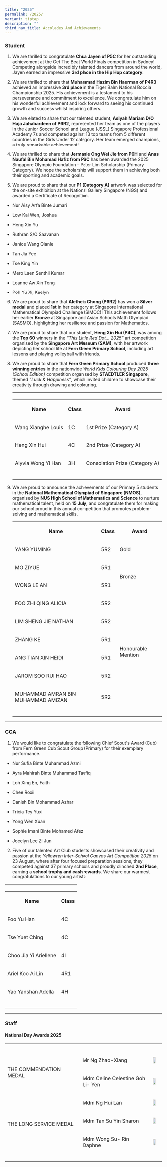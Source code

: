 ```yaml
---
title: "2025"
permalink: /2025/
variant: tiptap
description: ""
third_nav_title: Accolades And Achievements
---
```

<h3><strong>Student</strong></h3>
<ol data-tight="true" class="tight">
<li>
<p>We are thrilled to congratulate <strong>Chua Jayen of P5C </strong>for
her outstanding achievement at the Get The Beat World Finals competition
in Sydney! Competing alongside incredibly talented dancers from around
the world, Jayen earned an impressive <strong>3rd place in the Hip Hop category</strong>.</p>
</li>
<li>
<p>We are thrilled to share that <strong>Muhammad Hazim Bin Haerman of P4R3</strong> achieved
an impressive <strong>3rd place</strong> in the Tiger Balm National Boccia
Championship 2025. His achievement is a testament to his perseverance and
commitment to excellence. We congratulate him on his wonderful achievement
and look forward to seeing his continued growth and success whilst inspiring
others.</p>
</li>
<li>
<p>We are elated to share that our talented student, <strong>Asiyah Mariam D/O Haja Jahabardeen of P6R2</strong>,
represented her team as one of the players in the Junior Soccer School
and League (JSSL) Singapore Professional Academy 7s and competed against
13 top teams from 5 different countries in the Girls Under 12 category.
Her team emerged champions, a truly remarkable achievement!</p>
</li>
<li>
<p>We are thrilled to share that <strong>Jermanie Ong Wei Jie from P6H</strong> and <strong>Anas Naufal Bin Mohamad Hafiz from P6C</strong> has
been awarded the 2025 Singapore Olympic Foundation – Peter Lim Scholarship
(Primary Category). We hope the scholarship will support them in achieving
both their sporting and academic goals.</p>
</li>
<li>
<p>We are proud to share that our <strong>P1 (Category A)</strong> artwork
was selected for the on-site exhibition at the National Gallery Singapore
(NGS) and awarded a Certificate of Recognition.</p>
</li>
</ol>
<ul data-tight="true" class="tight">
<li>
<p>Nur Aisy Arfa Binte Jumari</p>
</li>
<li>
<p>Low Kai Wen, Joshua</p>
</li>
<li>
<p>Heng Xin Yu</p>
</li>
<li>
<p>Ruthran S/O Saavanan</p>
</li>
<li>
<p>Janice Wang Qianle</p>
</li>
<li>
<p>Tan Jia Yee</p>
</li>
<li>
<p>Tse King Yin</p>
</li>
<li>
<p>Mero Laen Senthil Kumar</p>
</li>
<li>
<p>Leanne Aw Xin Tong</p>
</li>
<li>
<p>Poh Yu Xi, Kaelyn</p>
</li>
</ul>
<ol start="6" data-tight="true" class="tight">
<li>
<p>We are proud to share that <strong>Aletheia Chong (P6R2)</strong> has won
a <strong>Silver medal</strong> and placed<strong> 1st</strong> in her category
at Singapore International Mathematical Olympiad Challenge (SIMOC)! This
achievement follows her earlier <strong>Bronze</strong> at Singapore and
Asian Schools Math Olympiad (SASMO), highlighting her resilience and passion
for Mathematics.</p>
</li>
<li>
<p>We are proud to share that our student, <strong>Heng Xin Hui (P4C)</strong>,
was among the <strong>Top 60</strong> winners in the <em>“This Little Red Dot… 2025”</em> art
competition organised by the <strong>Singapore Art Museum (SAM)</strong>,
with her artwork depicting her school life at <strong>Fern Green Primary School</strong>,
including art lessons and playing volleyball with friends.</p>
</li>
<li>
<p>We are proud to share that <strong>Fern Green Primary School</strong> produced <strong>three winning entries</strong> in
the nationwide <em>World Kids Colouring Day 2025 (School Edition)</em> competition
organised by <strong>STAEDTLER Singapore</strong>, themed <em>“Luck &amp; Happiness”</em>,
which invited children to showcase their creativity through drawing and
colouring.</p>
<table style="minWidth: 75px">
<colgroup>
<col>
<col>
<col>
</colgroup>
<tbody>
<tr>
<td rowspan="1" colspan="1">
<p></p>
</td>
<td rowspan="1" colspan="1">
<p></p>
</td>
<td rowspan="1" colspan="1">
<p></p>
</td>
</tr>
<tr>
<th rowspan="1" colspan="1">
<p>Name</p>
</th>
<th rowspan="1" colspan="1">
<p>Class</p>
</th>
<th rowspan="1" colspan="1">
<p>Award</p>
</th>
</tr>
<tr>
<td rowspan="1" colspan="1">
<p>Wang Xianghe Louis</p>
</td>
<td rowspan="1" colspan="1">
<p>1C</p>
</td>
<td rowspan="1" colspan="1">
<p>1st Prize (Category A)</p>
</td>
</tr>
<tr>
<td rowspan="1" colspan="1">
<p>Heng Xin Hui</p>
</td>
<td rowspan="1" colspan="1">
<p>4C</p>
</td>
<td rowspan="1" colspan="1">
<p>2nd Prize (Category A)</p>
</td>
</tr>
<tr>
<td rowspan="1" colspan="1">
<p>Alyvia Wong Yi Han</p>
</td>
<td rowspan="1" colspan="1">
<p>3H</p>
</td>
<td rowspan="1" colspan="1">
<p>Consolation Prize (Category A)</p>
</td>
</tr>
<tr>
<td rowspan="1" colspan="1">
<p></p>
</td>
<td rowspan="1" colspan="1">
<p></p>
</td>
<td rowspan="1" colspan="1">
<p></p>
</td>
</tr>
</tbody>
</table>
</li>
<li>
<p>We are proud to announce the achievements of our Primary 5 students in
the <strong>National Mathematical Olympiad of Singapore (NMOS)</strong>,
organised by <strong>NUS High School of Mathematics and Science</strong> to
nurture mathematical talent, held on <strong>15 July</strong>, and congratulate
them for making our school proud in this annual competition that promotes
problem-solving and mathematical skills.</p>
<table style="minWidth: 75px">
<colgroup>
<col>
<col>
<col>
</colgroup>
<tbody>
<tr>
<th rowspan="1" colspan="1">
<p>Name</p>
</th>
<th rowspan="1" colspan="1">
<p>Class</p>
</th>
<th rowspan="1" colspan="1">
<p>Award</p>
</th>
</tr>
<tr>
<td rowspan="1" colspan="1">
<p>YANG YUMING</p>
</td>
<td rowspan="1" colspan="1">
<p>5R2</p>
</td>
<td rowspan="1" colspan="1">
<p>Gold</p>
</td>
</tr>
<tr>
<td rowspan="1" colspan="1">
<p>MO ZIYUE</p>
</td>
<td rowspan="1" colspan="1">
<p>5R1</p>
</td>
<td rowspan="2" colspan="1">
<p>Bronze</p>
</td>
</tr>
<tr>
<td rowspan="1" colspan="1">
<p>WONG LE AN</p>
</td>
<td rowspan="1" colspan="1">
<p>5R1</p>
</td>
</tr>
<tr>
<td rowspan="1" colspan="1">
<p>FOO ZHI QING ALICIA</p>
</td>
<td rowspan="1" colspan="1">
<p>5R2</p>
</td>
<td rowspan="6" colspan="1">
<p>Honourable Mention</p>
</td>
</tr>
<tr>
<td rowspan="1" colspan="1">
<p>LIM SHENG JIE NATHAN</p>
</td>
<td rowspan="1" colspan="1">
<p>5R2</p>
</td>
</tr>
<tr>
<td rowspan="1" colspan="1">
<p>ZHANG KE</p>
</td>
<td rowspan="1" colspan="1">
<p>5R1</p>
</td>
</tr>
<tr>
<td rowspan="1" colspan="1">
<p>ANG TIAN XIN HEIDI</p>
</td>
<td rowspan="1" colspan="1">
<p>5R1</p>
</td>
</tr>
<tr>
<td rowspan="1" colspan="1">
<p>JAROM SOO RUI HAO</p>
</td>
<td rowspan="1" colspan="1">
<p>5R2</p>
</td>
</tr>
<tr>
<td rowspan="1" colspan="1">
<p>MUHAMMAD AMRAN BIN MUHAMMAD AMIZAN</p>
</td>
<td rowspan="1" colspan="1">
<p>5R2</p>
</td>
</tr>
<tr>
<td rowspan="1" colspan="1">
<p></p>
</td>
<td rowspan="1" colspan="1">
<p></p>
</td>
<td rowspan="1" colspan="1">
<p></p>
</td>
</tr>
</tbody>
</table>
</li>
</ol>
<hr>
<h3><strong>CCA</strong></h3>
<ol data-tight="true" class="tight">
<li>
<p>We would like to congratulate the following Chief Scout's Award (Cub)
from Fern Green Cub Scout Group (Primary) for their exemplary performance.</p>
</li>
</ol>
<ul data-tight="true" class="tight">
<li>
<p>Nur Sufia Binte Muhammad Azmi</p>
</li>
<li>
<p>Ayra Mahirah Binte Muhammad Taufiq</p>
</li>
<li>
<p>Loh Xing En, Faith</p>
</li>
<li>
<p>Chee Roxii</p>
</li>
<li>
<p>Danish Bin Mohammad Azhar</p>
</li>
<li>
<p>Tricia Tey Yuxi</p>
</li>
<li>
<p>Yong Wen Xuan</p>
</li>
<li>
<p>Sophie Imani Binte Mohamed Afez</p>
</li>
<li>
<p>Jocelyn Lee Zi Jun</p>
</li>
</ul>
<ol start="2" data-tight="true" class="tight">
<li>
<p>Five of our talented Art Club students showcased their creativity and
passion at the <em>Yellowren Inter-School Canvas Art Competition 2025</em> on
23 August, where after four focused preparation sessions, they competed
against 37 primary schools and proudly clinched <strong>2nd Place</strong>,
earning a <strong>school trophy and cash rewards</strong>. We share our
warmest congratulations to our young artists:</p>
</li>
</ol>
<table style="minWidth: 50px">
<colgroup>
<col>
<col>
</colgroup>
<tbody>
<tr>
<td rowspan="1" colspan="1">
<p></p>
</td>
<td rowspan="1" colspan="1">
<p></p>
</td>
</tr>
<tr>
<th rowspan="1" colspan="1">
<p>Name</p>
</th>
<th rowspan="1" colspan="1">
<p>Class</p>
</th>
</tr>
<tr>
<td rowspan="1" colspan="1">
<p>Foo Yu Han</p>
</td>
<td rowspan="1" colspan="1">
<p>4C</p>
</td>
</tr>
<tr>
<td rowspan="1" colspan="1">
<p>Tse Yuet Ching</p>
</td>
<td rowspan="1" colspan="1">
<p>4C</p>
</td>
</tr>
<tr>
<td rowspan="1" colspan="1">
<p>Choo Jia Yi Ariellene</p>
</td>
<td rowspan="1" colspan="1">
<p>4I</p>
</td>
</tr>
<tr>
<td rowspan="1" colspan="1">
<p>Ariel Koo Ai Lin</p>
</td>
<td rowspan="1" colspan="1">
<p>4R1</p>
</td>
</tr>
<tr>
<td rowspan="1" colspan="1">
<p>Yao Yanshan Adella</p>
</td>
<td rowspan="1" colspan="1">
<p>4H</p>
</td>
</tr>
<tr>
<td rowspan="1" colspan="1">
<p></p>
</td>
<td rowspan="1" colspan="1">
<p></p>
</td>
</tr>
</tbody>
</table>
<hr>
<h3><strong>Staff</strong></h3>
<h4>National Day Awards 2025</h4>
<table style="minWidth: 75px">
<colgroup>
<col>
<col>
<col>
</colgroup>
<tbody>
<tr>
<th rowspan="1" colspan="1">
<p></p>
</th>
<th rowspan="1" colspan="1">
<p></p>
</th>
<th rowspan="1" colspan="1">
<p></p>
</th>
</tr>
<tr>
<td rowspan="2" colspan="1">
<p>THE COMMENDATION MEDAL</p>
</td>
<td rowspan="1" colspan="1">
<p>Mr Ng Zhao-Xiang</p>
</td>
<td rowspan="1" colspan="1">
<div class="isomer-image-wrapper">
<img style="width: 60%;" height="auto" width="100%" alt="" src="/images/Awards/Mr_Ng_Zhao_Xiang_Keith.jpg">
</div>
</td>
</tr>
<tr>
<td rowspan="1" colspan="1">
<p>Mdm Celine Celestine Goh
<br>Li- Yen&nbsp;</p>
</td>
<td rowspan="1" colspan="1">
<div class="isomer-image-wrapper">
<img style="width: 60%;" height="auto" width="100%" alt="" src="/images/Awards/Mdm_Celine_Celestine_Goh_Li_Yen.jpg">
</div>
</td>
</tr>
<tr>
<td rowspan="3" colspan="1">
<p>THE LONG SERVICE MEDAL</p>
</td>
<td rowspan="1" colspan="1">
<p>Mdm Ng Hui Lan</p>
</td>
<td rowspan="1" colspan="1">
<div class="isomer-image-wrapper">
<img style="width: 60%;" height="auto" width="100%" alt="" src="/images/Awards/Mdm_Ng_Hui_Lan.jpg">
</div>
</td>
</tr>
<tr>
<td rowspan="1" colspan="1">
<p>Mdm Tan Su Yin Sharon</p>
</td>
<td rowspan="1" colspan="1">
<div class="isomer-image-wrapper">
<img style="width: 60%;" height="auto" width="100%" alt="" src="/images/Awards/Mrs_Sharon_Ho.jpg">
</div>
</td>
</tr>
<tr>
<td rowspan="1" colspan="1">
<p>Mdm Wong Su- Rin Daphne&nbsp;</p>
</td>
<td rowspan="1" colspan="1">
<div class="isomer-image-wrapper">
<img style="width: 60%;" height="auto" width="100%" alt="" src="/images/Awards/Ms_Wong_Su_Rin_Daphne.jpg">
</div>
</td>
</tr>
<tr>
<td rowspan="1" colspan="1">
<p></p>
</td>
<td rowspan="1" colspan="1">
<p></p>
</td>
<td rowspan="1" colspan="1">
<p></p>
</td>
</tr>
</tbody>
</table>
<p></p>